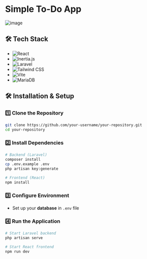 # Simple To-Do App

![image](https://github.com/user-attachments/assets/c982e3dd-d85e-42ea-b58a-0de5ba0ec57c)

## 🛠️ Tech Stack

- ![React](https://img.shields.io/badge/-React-20232A?logo=react&logoColor=61DAFB&style=for-the-badge)
- ![Inertia.js](https://img.shields.io/badge/-Inertia.js-6366F1?logo=javascript&logoColor=white&style=for-the-badge)
- ![Laravel](https://img.shields.io/badge/-Laravel-FF2D20?logo=laravel&logoColor=white&style=for-the-badge)
- ![Tailwind CSS](https://img.shields.io/badge/-TailwindCSS-38b2ac?logo=tailwindcss&logoColor=white&style=for-the-badge) 
- ![Vite](https://img.shields.io/badge/-Vite-646CFF?logo=vite&logoColor=white&style=for-the-badge) 
- ![MariaDB](https://img.shields.io/badge/-MariaDB-003545?logo=mariadb&logoColor=white&style=for-the-badge)

## 🛠️ Installation & Setup

### 1️⃣ Clone the Repository
```sh
git clone https://github.com/your-username/your-repository.git
cd your-repository
```

### 2️⃣ Install Dependencies
```sh
# Backend (Laravel)
composer install
cp .env.example .env
php artisan key:generate
```
```sh
# Frontend (React)
npm install
```

### 3️⃣ Configure Environment
- Set up your **database** in `.env` file

### 4️⃣ Run the Application
```sh
# Start Laravel backend
php artisan serve
```
```sh
# Start React frontend
npm run dev
```
